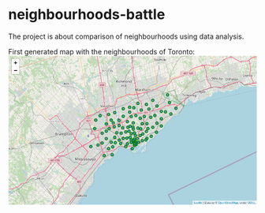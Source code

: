 # neighbourhoods-battle
The project is about comparison of neighbourhoods using data analysis. 

First generated map with the neighbourhoods of Toronto:
![toronto neighbourhoods](toronto_map_1.png?raw=true)
